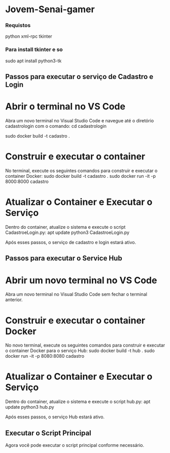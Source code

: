 # Jovem-Senai-gamer

### Requistos
python
xml-rpc
tkinter

### Para install tkinter e so 
sudo apt install python3-tk

## Passos para executar o serviço de Cadastro e Login

# Abrir o terminal no VS Code
Abra um novo terminal no Visual Studio Code e navegue até o diretório cadastrologin com o comando:
cd cadastrologin

sudo docker build -t cadastro .

# Construir e executar o container
No terminal, execute os seguintes comandos para construir e executar o container Docker:
sudo docker build -t cadastro .
sudo docker run -it -p 8000:8000 cadastro

# Atualizar o Container e Executar o Serviço
Dentro do container, atualize o sistema e execute o script CadastroeLogin.py:
apt update
python3 CadastroeLogin.py

Após esses passos, o serviço de cadastro e login estará ativo.

## Passos para executar o Service Hub
# Abrir um novo terminal no VS Code
Abra um novo terminal no Visual Studio Code sem fechar o terminal anterior.

# Construir e executar o container Docker

No novo terminal, execute os seguintes comandos para construir e executar o container Docker para o serviço Hub:
sudo docker build -t hub .
sudo docker run -it -p 8080:8080 cadastro

# Atualizar o Container e Executar o Serviço
Dentro do container, atualize o sistema e execute o script hub.py:
apt update
python3 hub.py

Após esses passos, o serviço Hub estará ativo.

## Executar o Script Principal
Agora você pode executar o script principal conforme necessário.
